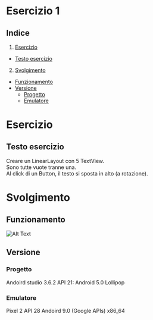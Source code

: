 # Esercizio 1

## Indice
1. [Esercizio](#Esercizio)
  * [Testo esercizio](#Testo-esercizio)
2. [Svolgimento](#Svolgimento)    
  * [Funzionamento](#Funzionamento)
  * [Versione](#Versione)
      * [Progetto](#Progetto)
      * [Emulatore](#Emulatore)


# Esercizio
## Testo esercizio
Creare un LinearLayout con 5 TextView.\
Sono tutte vuote tranne una.\
Al click di un Button, il testo si sposta in alto (a rotazione).

# Svolgimento
## Funzionamento
![Alt Text](https://media.giphy.com/media/W6oP2xVefdArFHcXvB/giphy.gif)

## Versione
### Progetto
Andoird studio 3.6.2
API 21: Android 5.0 Lollipop 

### Emulatore
Pixel 2 API 28 Andoird 9.0 (Google APIs) x86_64
